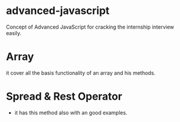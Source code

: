 # advanced-javascript
Concept of Advanced JavaScript for cracking the internship interview easily.

# Array 
it cover all the basis functionality of an array and his methods.

# Spread & Rest Operator
- it has this method also with an good examples.
